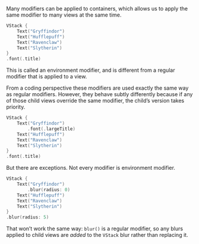 Many modifiers can be applied to containers, which allows us to apply the same modifier to many views at the same time.

```swift
VStack {
    Text("Gryffindor")
    Text("Hufflepuff")
    Text("Ravenclaw")
    Text("Slytherin")
}
.font(.title)
```

This is called an environment modifier, and is different from a regular modifier that is applied to a view.

From a coding perspective these modifiers are used exactly the same way as regular modifiers. However, they behave subtly differently because if any of those child views override the same modifier, the child’s version takes priority.

```swift
VStack {
    Text("Gryffindor")
        .font(.largeTitle)
    Text("Hufflepuff")
    Text("Ravenclaw")
    Text("Slytherin")
}
.font(.title)
```

But there are exceptions. Not every modifier is environment modifier.
```swift
VStack {
    Text("Gryffindor")
        .blur(radius: 0)
    Text("Hufflepuff")
    Text("Ravenclaw")
    Text("Slytherin")
}
.blur(radius: 5)
```
That won’t work the same way: `blur()` is a regular modifier, so any blurs applied to child views are _added_ to the `VStack` blur rather than replacing it.
